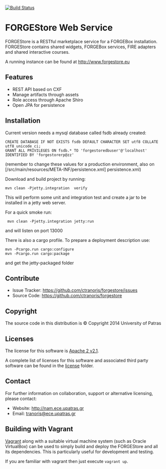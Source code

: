 [![Build Status](https://travis-ci.org/ctranoris/forgestore.svg?branch=master)](https://travis-ci.org/ctranoris/forgestore)

FORGEStore Web Service
==========

FORGEStore is a RESTful marketplace service for a FORGEBox installation.
FORGEStore contains shared widgets, FORGEBox services, FIRE adapters and shared interactive courses.

A running instance can be found at http://www.forgestore.eu

Features
--------

- REST API based on CXF
- Manage artifacts through assets
- Role access through Apache Shiro
- Open JPA for persistence

Installation
------------

Current version needs a mysql database called fsdb already created:

	CREATE DATABASE IF NOT EXISTS fsdb DEFAULT CHARACTER SET utf8 COLLATE utf8_unicode_ci;
	GRANT ALL PRIVILEGES ON fsdb.* TO 'forgestoredbuser'@'localhost' IDENTIFIED BY 'forgestorerp@zz'

(remember to change these values for a production environment, also on [/src/main/resources/META-INF/persistence.xml] persistence.xml)

Download and build project by running:

    mvn clean -Pjetty.integration  verify


This will perform some unit and integration test and create a jar to be installed in a jetty web server.

For a quick smoke run:

	 mvn clean -Pjetty.integration jetty:run
	 
and will listen on port 13000
	 
There is also a cargo profile. To prepare a deployment description use:

	mvn -Pcargo.run cargo:configure
	mvn -Pcargo.run cargo:package
	
and get the jetty-packaged folder
	
	
Contribute
----------

- Issue Tracker: https://github.com/ctranoris/forgestore/issues
- Source Code: https://github.com/ctranoris/forgestore


Copyright
---------

The source code in this distribution is © Copyright 2014 University of Patras

Licenses
--------

The license for this software is [Apache 2 v2.1](./src/license/header.txt).

A complete list of licenses for this software and associated third party software 
can be found in the [license](./src/license) folder.

Contact
-------

For further information on collaboration, support or alternative licensing, please contact:

* Website: http://nam.ece.upatras.gr
* Email: tranoris@ece.upatras.gr

Building with Vagrant
-------

[Vagrant](http://vagrantup.com) along with a suitable virtual machine system (such as Oracle VirtualBox) can be used to simply build and deploy the FORGEStore
and all its dependencies.  This is particularly useful for development and testing.

If you are familiar with vagrant then just execute `vagrant up`.